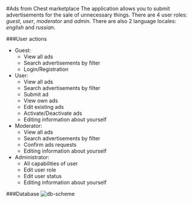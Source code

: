 #Ads from Chest marketplace
The application allows you to submit advertisements for the sale of unnecessary things.
There are 4 user roles: *guest*, *user*, *moderator* and *admin*.
There are also 2 language locales: *english* and *russian*.

###User actions
- Guest:
    - View all ads
    - Search advertisements by filter
    - Login/Registration
- User:
    - View all ads
    - Search advertisements by filter
    - Submit ad
    - View own ads
    - Edit existing ads
    - Activate/Deactivate ads
    - Editing information about yourself
- Moderator:
    - View all ads
    - Search advertisements by filter
    - Confirm ads requests
    - Editing information about yourself
- Administrator:
    - All capabilities of user
    - Edit user role
    - Edit user status
    - Editing information about yourself

###Database
![db-scheme](https://i.ibb.co/9GNzp0r/db-scheme.png)
